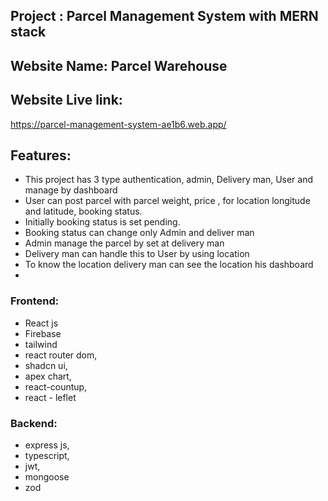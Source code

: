 

## Project : Parcel Management System with MERN stack

## Website Name: Parcel Warehouse

## Website Live link:

<https://parcel-management-system-ae1b6.web.app/>

## Features:
- This project has 3 type authentication, admin, Delivery man, User and manage by dashboard
- User can post parcel with parcel weight, price , for location longitude and latitude, booking status.
- Initially booking status is set pending.
- Booking status can change only Admin and deliver man
- Admin manage the parcel by set at delivery man
- Delivery man can handle this to User by using location 
- To know the location delivery man can see the location his dashboard
- 

### Frontend: 
- React js
- Firebase
- tailwind 
- react router dom, 
- shadcn ui, 
- apex chart, 
- react-countup, 
- react - leflet

### Backend: 
- express js, 
- typescript, 
- jwt, 
- mongoose
- zod
